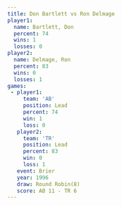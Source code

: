 ```yaml
---
title: Don Bartlett vs Ron Delmage
player1:             
  name: Bartlett, Don
  percent: 74        
  wins: 1            
  losses: 0          
player2:             
  name: Delmage, Ron 
  percent: 83        
  wins: 0            
  losses: 1          
games:
 - player1:        
     team: 'AB'    
     position: Lead
     percent: 74   
     win: 1        
     loss: 0       
   player2:        
     team: 'TR'    
     position: Lead
     percent: 83   
     win: 0        
     loss: 1       
   event: Brier        
   year: 1996          
   draw: Round Robin(8)
   score: AB 11 - TR 6 
---
```

